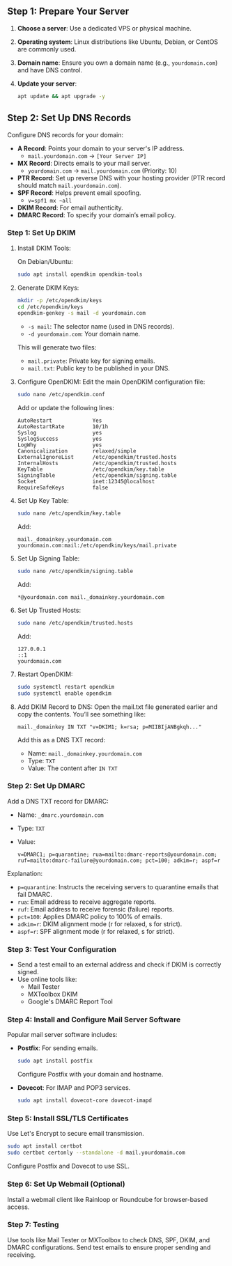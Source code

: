 ## Step 1: Prepare Your Server

1. **Choose a server**: Use a dedicated VPS or physical machine.  
2. **Operating system**: Linux distributions like Ubuntu, Debian, or CentOS are commonly used.  
3. **Domain name**: Ensure you own a domain name (e.g., `yourdomain.com`) and have DNS control.  
4. **Update your server**:  

    ```bash
    apt update && apt upgrade -y
    ```

## Step 2: Set Up DNS Records

Configure DNS records for your domain:

- **A Record**: Points your domain to your server's IP address.
     - `mail.yourdomain.com` → `[Your Server IP]`
- **MX Record**: Directs emails to your mail server.
     - `yourdomain.com` → `mail.yourdomain.com` (Priority: 10)
- **PTR Record**: Set up reverse DNS with your hosting provider (PTR record should match `mail.yourdomain.com`).
- **SPF Record**: Helps prevent email spoofing.
     - `v=spf1 mx ~all`
- **DKIM Record**: For email authenticity.
- **DMARC Record**: To specify your domain’s email policy.

### Step 1: Set Up DKIM

1. Install DKIM Tools:

     On Debian/Ubuntu:

     ```bash
     sudo apt install opendkim opendkim-tools
     ```

2. Generate DKIM Keys:

     ```bash
     mkdir -p /etc/opendkim/keys
     cd /etc/opendkim/keys
     opendkim-genkey -s mail -d yourdomain.com
     ```

     - `-s mail`: The selector name (used in DNS records).
     - `-d yourdomain.com`: Your domain name.

     This will generate two files:

     - `mail.private`: Private key for signing emails.
     - `mail.txt`: Public key to be published in your DNS.

3. Configure OpenDKIM: Edit the main OpenDKIM configuration file:

    ```bash
    sudo nano /etc/opendkim.conf
    ```

    Add or update the following lines:

    ```plaintext
    AutoRestart             Yes
    AutoRestartRate         10/1h
    Syslog                  yes
    SyslogSuccess           yes
    LogWhy                  yes
    Canonicalization        relaxed/simple
    ExternalIgnoreList      /etc/opendkim/trusted.hosts
    InternalHosts           /etc/opendkim/trusted.hosts
    KeyTable                /etc/opendkim/key.table
    SigningTable            /etc/opendkim/signing.table
    Socket                  inet:12345@localhost
    RequireSafeKeys         false
    ```

4. Set Up Key Table:

    ```bash
    sudo nano /etc/opendkim/key.table
    ```

    Add:

    ```plaintext
    mail._domainkey.yourdomain.com yourdomain.com:mail:/etc/opendkim/keys/mail.private
    ```

5. Set Up Signing Table:

    ```bash
    sudo nano /etc/opendkim/signing.table
    ```

    Add:

    ```plaintext
    *@yourdomain.com mail._domainkey.yourdomain.com
    ```

6. Set Up Trusted Hosts:

    ```bash
    sudo nano /etc/opendkim/trusted.hosts
    ```

    Add:

    ```plaintext
    127.0.0.1
    ::1
    yourdomain.com
    ```

7. Restart OpenDKIM:

    ```bash
    sudo systemctl restart opendkim
    sudo systemctl enable opendkim
    ```

8. Add DKIM Record to DNS: Open the mail.txt file generated earlier and copy the contents. You’ll see something like:

    ```plaintext
    mail._domainkey IN TXT "v=DKIM1; k=rsa; p=MIIBIjANBgkqh..."
    ```

    Add this as a DNS TXT record:
    - Name: `mail._domainkey.yourdomain.com`
    - Type: `TXT`
    - Value: The content after `IN TXT`

### Step 2: Set Up DMARC

Add a DNS TXT record for DMARC:
- Name: `_dmarc.yourdomain.com`
- Type: `TXT`
- Value:

    ```plaintext
    v=DMARC1; p=quarantine; rua=mailto:dmarc-reports@yourdomain.com; ruf=mailto:dmarc-failure@yourdomain.com; pct=100; adkim=r; aspf=r
    ```

Explanation:

- `p=quarantine`: Instructs the receiving servers to quarantine emails that fail DMARC.
- `rua`: Email address to receive aggregate reports.
- `ruf`: Email address to receive forensic (failure) reports.
- `pct=100`: Applies DMARC policy to 100% of emails.
- `adkim=r`: DKIM alignment mode (r for relaxed, s for strict).
- `aspf=r`: SPF alignment mode (r for relaxed, s for strict).

### Step 3: Test Your Configuration

- Send a test email to an external address and check if DKIM is correctly signed.
- Use online tools like:
    - Mail Tester
    - MXToolbox DKIM
    - Google's DMARC Report Tool

### Step 4: Install and Configure Mail Server Software

Popular mail server software includes:

- **Postfix**: For sending emails.

    ```bash
    sudo apt install postfix
    ```

    Configure Postfix with your domain and hostname.

- **Dovecot**: For IMAP and POP3 services.

    ```bash
    sudo apt install dovecot-core dovecot-imapd
    ```

### Step 5: Install SSL/TLS Certificates

Use Let's Encrypt to secure email transmission.

```bash
sudo apt install certbot
sudo certbot certonly --standalone -d mail.yourdomain.com
```

Configure Postfix and Dovecot to use SSL.

### Step 6: Set Up Webmail (Optional)

Install a webmail client like Rainloop or Roundcube for browser-based access.

### Step 7: Testing

Use tools like Mail Tester or MXToolbox to check DNS, SPF, DKIM, and DMARC configurations.
Send test emails to ensure proper sending and receiving.